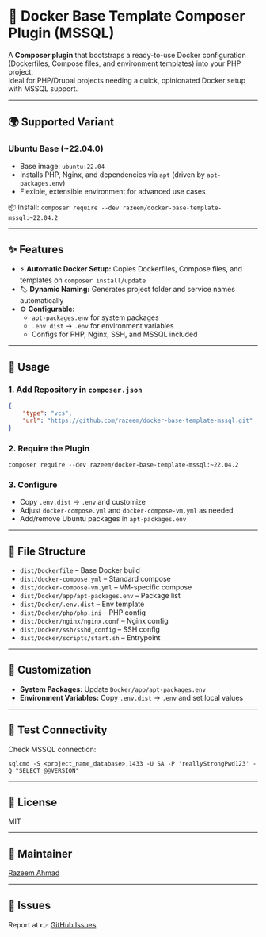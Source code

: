 # 🐳 Docker Base Template Composer Plugin (MSSQL)

A **Composer plugin** that bootstraps a ready-to-use Docker configuration (Dockerfiles, Compose files, and environment templates) into your PHP project.  
Ideal for PHP/Drupal projects needing a quick, opinionated Docker setup with MSSQL support.

---

## 🌍 Supported Variant

### Ubuntu Base (~22.04.0)
- Base image: `ubuntu:22.04`
- Installs PHP, Nginx, and dependencies via `apt` (driven by `apt-packages.env`)
- Flexible, extensible environment for advanced use cases

📦 Install: `composer require --dev razeem/docker-base-template-mssql:~22.04.2`

---

## ✨ Features
- ⚡ **Automatic Docker Setup:** Copies Dockerfiles, Compose files, and templates on `composer install/update`
- 🏷 **Dynamic Naming:** Generates project folder and service names automatically
- ⚙️ **Configurable:**  
  - `apt-packages.env` for system packages  
  - `.env.dist` → `.env` for environment variables  
  - Configs for PHP, Nginx, SSH, and MSSQL included  

---

## 🚀 Usage

### 1. Add Repository in `composer.json`
``` json
{
    "type": "vcs",
    "url": "https://github.com/razeem/docker-base-template-mssql.git"
}
```

### 2. Require the Plugin
`composer require --dev razeem/docker-base-template-mssql:~22.04.2`

### 3. Configure
- Copy `.env.dist` → `.env` and customize  
- Adjust `docker-compose.yml` and `docker-compose-vm.yml` as needed  
- Add/remove Ubuntu packages in `apt-packages.env`  

---

## 📂 File Structure
- `dist/Dockerfile` – Base Docker build  
- `dist/docker-compose.yml` – Standard compose  
- `dist/docker-compose-vm.yml` – VM-specific compose  
- `dist/Docker/app/apt-packages.env` – Package list  
- `dist/Docker/.env.dist` – Env template  
- `dist/Docker/php/php.ini` – PHP config  
- `dist/Docker/nginx/nginx.conf` – Nginx config  
- `dist/Docker/ssh/sshd_config` – SSH config  
- `dist/Docker/scripts/start.sh` – Entrypoint  

---

## 🔧 Customization
- **System Packages:** Update `Docker/app/apt-packages.env`  
- **Environment Variables:** Copy `.env.dist` → `.env` and set local values  

---

## 🔌 Test Connectivity
Check MSSQL connection:

`sqlcmd -S <project_name_database>,1433 -U SA -P 'reallyStrongPwd123' -Q "SELECT @@VERSION"`  

---

## 📜 License
MIT  

---

## 👤 Maintainer
[Razeem Ahmad](https://www.drupal.org/u/razeem)  

---

## 🐞 Issues
Report at 👉 [GitHub Issues](https://github.com/razeem/docker-base-template-mssql/issues)
